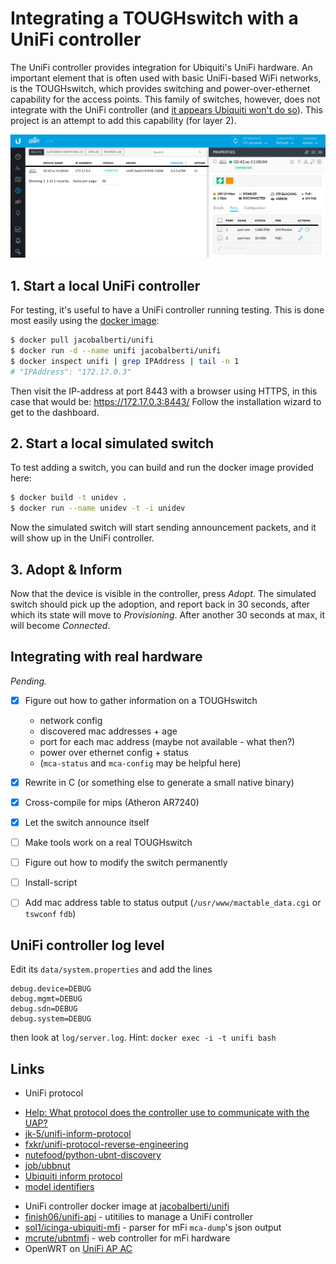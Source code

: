 # Integrating a TOUGHswitch with a UniFi controller

The UniFi controller provides integration for Ubiquiti's UniFi hardware. An important element
that is often used with basic UniFi-based WiFi networks, is the TOUGHswitch, which provides
switching and power-over-ethernet capability for the access points. This family of switches,
however, does not integrate with the UniFi controller
(and [it appears Ubiquiti won't do so](https://community.ubnt.com/t5/UniFi-Routing-Switching/Tough-Switch-integration-with-Unifi-4-6/td-p/1191186)).
This project is an attempt to add this capability (for layer 2).

![UniFi controller with a dummy switch](screenshot-unifi-controller.png)


## 1. Start a local UniFi controller

For testing, it's useful to have a UniFi controller running testing. This is done
most easily using the [docker image](https://hub.docker.com/r/jacobalberty/unifi/):


```sh
$ docker pull jacobalberti/unifi
$ docker run -d --name unifi jacobalberti/unifi
$ docker inspect unifi | grep IPAddress | tail -n 1
# "IPAddress": "172.17.0.3"
```

Then visit the IP-address at port 8443 with a browser using HTTPS, in this case
that would be: https://172.17.0.3:8443/
Follow the installation wizard to get to the dashboard.


## 2. Start a local simulated switch

To test adding a switch, you can build and run the docker image provided here:

```sh
$ docker build -t unidev .
$ docker run --name unidev -t -i unidev
```

Now the simulated switch will start sending announcement packets, and it will
show up in the UniFi controller.


## 3. Adopt & Inform

Now that the device is visible in the controller, press _Adopt_. The simulated switch
should pick up the adoption, and report back in 30 seconds, after which its state will
move to _Provisioning_. After another 30 seconds at max, it will become _Connected_.


## Integrating with real hardware

_Pending._

- [x] Figure out how to gather information on a TOUGHswitch
  * network config
  * discovered mac addresses + age
  * port for each mac address (maybe not available - what then?)
  * power over ethernet config + status
  * (`mca-status` and `mca-config` may be helpful here)
- [x] Rewrite in C (or something else to generate a small native binary)
- [x] Cross-compile for mips (Atheron AR7240)
- [x] Let the switch announce itself
- [ ] Make tools work on a real TOUGHswitch
- [ ] Figure out how to modify the switch permanently
- [ ] Install-script
- [ ] Add mac address table to status output (`/usr/www/mactable_data.cgi` or `tswconf` `fdb`)


## UniFi controller log level

Edit its `data/system.properties` and add the lines

```properties
debug.device=DEBUG
debug.mgmt=DEBUG
debug.sdn=DEBUG
debug.system=DEBUG
```

then look at `log/server.log`. Hint: `docker exec -i -t unifi bash`


## Links

* UniFi protocol
 - [Help: What protocol does the controller use to communicate with the UAP?](https://help.ubnt.com/hc/en-us/articles/204976094-UniFi-What-protocol-does-the-controller-use-to-communicate-with-the-UAP-)
 - [jk-5/unifi-inform-protocol](https://github.com/jk-5/unifi-inform-protocol)
 - [fxkr/unifi-protocol-reverse-engineering](https://github.com/fxkr/unifi-protocol-reverse-engineering)
 - [nutefood/python-ubnt-discovery](https://github.com/nitefood/python-ubnt-discovery)
 - [job/ubbnut](https://github.com/jof/ubbnut)
 - [Ubiquiti inform protocol](https://github.com/mcrute/ubntmfi/blob/master/inform_protocol.md)
 - [model identifiers](https://community.ubnt.com/ubnt/attachments/ubnt/UniFi/194506/1/bundles.json.txt)
* UniFi controller docker image at [jacobalberti/unifi](https://hub.docker.com/r/jacobalberty/unifi/)
* [finish06/unifi-api](https://github.com/finish06/unifi-api) - utitilies to manage a UniFi controller
* [sol1/icinga-ubiquiti-mfi](https://github.com/sol1/icinga-ubiquiti-mfi) - parser for mFi `mca-dump`'s json output
* [mcrute/ubntmfi](https://github.com/mcrute/ubntmfi) - web controller for mFi hardware
* OpenWRT on [UniFi AP AC](https://wiki.openwrt.org/toh/ubiquiti/unifiac)

